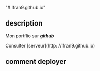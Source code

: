 "# Ifran9.github.io" 
## description
Mon portflio sur ***github***

Consulter [serveur](http: //ifran9.github.io)


## comment deployer
